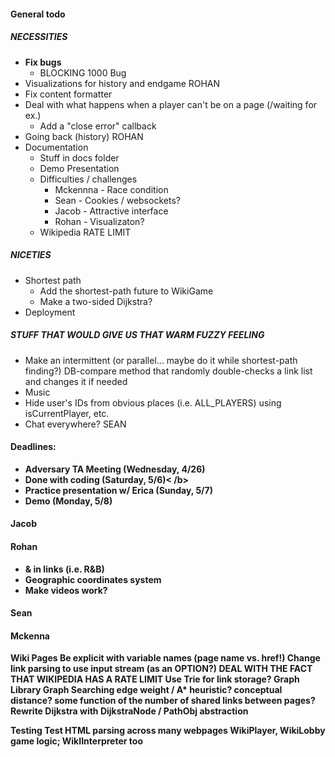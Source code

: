 #### General todo
##### NECESSITIES
- <b>Fix bugs</b>
  - BLOCKING 1000 Bug
- Visualizations for history and endgame ROHAN
- Fix content formatter
- Deal with what happens when a player can't be on a page (/waiting for ex.)
  - Add a "close error" callback
- Going back (history) ROHAN
- Documentation
  - Stuff in docs folder
  - Demo Presentation
  - Difficulties / challenges
    - Mckennna - Race condition
    - Sean - Cookies / websockets?
    - Jacob - Attractive interface
    - Rohan - Visualizaton?
  - Wikipedia RATE LIMIT
##### NICETIES
- Shortest path
  - Add the shortest-path future to WikiGame
  - Make a two-sided Dijkstra?
- Deployment
##### STUFF THAT WOULD GIVE US THAT WARM FUZZY FEELING
- Make an intermittent (or parallel... maybe do it while shortest-path finding?) DB-compare method that randomly double-checks a link list and changes it if needed
- Music
- Hide user's IDs from obvious places (i.e. ALL_PLAYERS) using isCurrentPlayer, etc.
- Chat everywhere? SEAN

#### Deadlines:
- <b>Adversary TA Meeting (Wednesday, 4/26)</b>
- <b>Done with coding (Saturday, 5/6)<  /b>
- <b>Practice presentation w/ Erica (Sunday, 5/7)</b>
- <b>Demo (Monday, 5/8)</b>

#### Jacob

#### Rohan
- & in links (i.e. R&B)
- Geographic coordinates system
- Make videos work?

#### Sean

#### Mckenna
Wiki Pages
    Be explicit with variable names (page name vs. href!)
    Change link parsing to use input stream (as an OPTION?)
    DEAL WITH THE FACT THAT WIKIPEDIA HAS A RATE LIMIT
    Use Trie for link storage?
    Graph Library
        Graph Searching
             edge weight / A* heuristic?
                conceptual distance?
                some function of the number of shared links between pages?
            Rewrite Dijkstra with DijkstraNode / PathObj abstraction

Testing
    Test HTML parsing across many webpages
WikiPlayer, WikiLobby game logic; WikIInterpreter too

